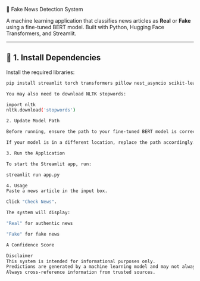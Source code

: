 📰 Fake News Detection System

A machine learning application that classifies news articles as **Real** or **Fake** using a fine-tuned BERT model. Built with Python, Hugging Face Transformers, and Streamlit.

---

## 🔧 1. Install Dependencies

Install the required libraries:

```bash
pip install streamlit torch transformers pillow nest_asyncio scikit-learn numpy pandas matplotlib nltk

You may also need to download NLTK stopwords:

import nltk
nltk.download('stopwords')

2. Update Model Path

Before running, ensure the path to your fine-tuned BERT model is correct in app.py.

If your model is in a different location, replace the path accordingly.

3. Run the Application

To start the Streamlit app, run:

streamlit run app.py

4. Usage
Paste a news article in the input box.

Click "Check News".

The system will display:

"Real" for authentic news

"Fake" for fake news

A Confidence Score

Disclaimer
This system is intended for informational purposes only.
Predictions are generated by a machine learning model and may not always be accurate.
Always cross-reference information from trusted sources.
